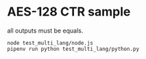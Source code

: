 # AES-128 CTR sample

all outputs must be equals.

```
node test_multi_lang/node.js
pipenv run python test_multi_lang/python.py
```
